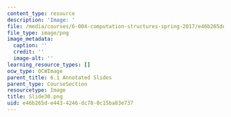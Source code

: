 ```yaml
---
content_type: resource
description: 'Image: '
file: /media/courses/6-004-computation-structures-spring-2017/e46b265de4434246dc780c15ba83e737_Slide30.png
file_type: image/png
image_metadata:
  caption: ''
  credit: ''
  image-alt: ''
learning_resource_types: []
ocw_type: OCWImage
parent_title: 6.1 Annotated Slides
parent_type: CourseSection
resourcetype: Image
title: Slide30.png
uid: e46b265d-e443-4246-dc78-0c15ba83e737
---
```

